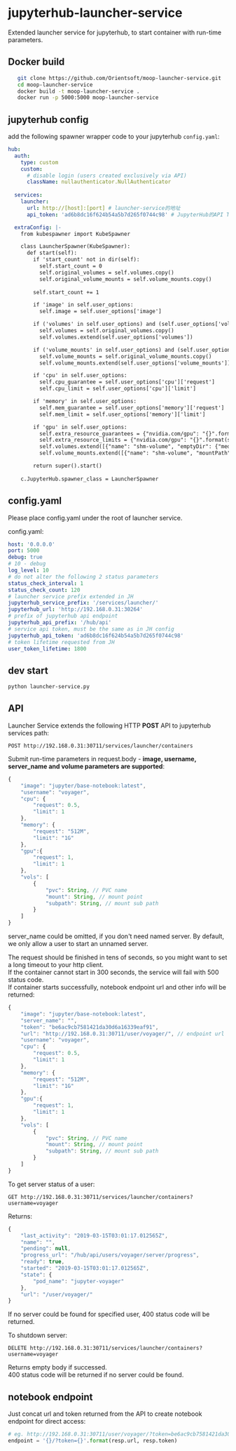 
# jupyterhub-launcher-service

Extended launcher service for jupyterhub, to start container with run-time parameters.  

## Docker build
```sh
   git clone https://github.com/Orientsoft/moop-launcher-service.git
   cd moop-launcher-service
   docker build -t moop-launcher-service .
   docker run -p 5000:5000 moop-launcher-service
```

## jupyterhub config

add the following spawner wrapper code to your jupyterhub ```config.yaml```:  

```yaml
hub:
  auth:
    type: custom
    custom:
      # disable login (users created exclusively via API)
      className: nullauthenticator.NullAuthenticator
        
  services:
    launcher:
      url: http://[host]:[port] # launcher-service的地址
      api_token: 'ad6b8dc16f624b54a5b7d265f0744c98' # JupyterHub的API Token，要与launcher-service环境变量的配置对应

  extraConfig: |-
    from kubespawner import KubeSpawner

    class LauncherSpawner(KubeSpawner):
      def start(self):
        if 'start_count' not in dir(self):
          self.start_count = 0
          self.original_volumes = self.volumes.copy()
          self.original_volume_mounts = self.volume_mounts.copy()
        
        self.start_count += 1

        if 'image' in self.user_options:
          self.image = self.user_options['image']

        if ('volumes' in self.user_options) and (self.user_options['volumes'] is not None):
          self.volumes = self.original_volumes.copy()
          self.volumes.extend(self.user_options['volumes'])

        if ('volume_mounts' in self.user_options) and (self.user_options['volume_mounts'] is not None):
          self.volume_mounts = self.original_volume_mounts.copy()
          self.volume_mounts.extend(self.user_options['volume_mounts'])

        if 'cpu' in self.user_options:
          self.cpu_guarantee = self.user_options['cpu']['request']
          self.cpu_limit = self.user_options['cpu']['limit']

        if 'memory' in self.user_options:
          self.mem_guarantee = self.user_options['memory']['request']
          self.mem_limit = self.user_options['memory']['limit']

        if 'gpu' in self.user_options:
          self.extra_resource_guarantees = {"nvidia.com/gpu": "{}".format(self.user_options['gpu']['request'])}
          self.extra_resource_limits = {"nvidia.com/gpu": "{}".format(self.user_options['gpu']['limit'])}
          self.volumes.extend([{"name": "shm-volume", "emptyDir": {"medium": "Memory"}}])
          self.volume_mounts.extend([{"name": "shm-volume", "mountPath": "/dev/shm"}])

        return super().start()
    
    c.JupyterHub.spawner_class = LauncherSpawner
```

## config.yaml

Please place config.yaml under the root of launcher service.  

config.yaml:  

```yaml
host: '0.0.0.0'
port: 5000
debug: true
# 10 - debug
log_level: 10
# do not alter the following 2 status parameters
status_check_interval: 1
status_check_count: 120
# launcher service prefix extended in JH
jupyterhub_service_prefix: '/services/launcher/'
jupyterhub_url: 'http://192.168.0.31:30264'
# prefix of jupyterhub api endpoint
jupyterhub_api_prefix: '/hub/api'
# service api token, must be the same as in JH config
jupyterhub_api_token: 'ad6b8dc16f624b54a5b7d265f0744c98'
# token lifetime requested from JH
user_token_lifetime: 1800
```

## dev start

```sh
python launcher-service.py
```

## API

Launcher Service extends the following HTTP **POST** API to jupyterhub services path:  

```
POST http://192.168.0.31:30711/services/launcher/containers
```

Submit run-time parameters in request.body - **image, username, server_name and volume parameters are supported**:  

```js
{
    "image": "jupyter/base-notebook:latest",
    "username": "voyager",
    "cpu": {
        "request": 0.5,
        "limit": 1
    },
    "memory": {
        "request": "512M",
        "limit": "1G"
    },
    "gpu":{
        "request": 1,
        "limit": 1
    },
    "vols": [
        {
            "pvc": String, // PVC name
            "mount": String, // mount point
            "subpath": String, // mount sub path
        }
    ]
}
```

server_name could be omitted, if you don't need named server. By default, we only allow a user to start an unnamed server.  
  
The request should be finished in tens of seconds, so you might want to set a long timeout to your http client.  
If the container cannot start in 300 seconds, the service will fail with 500 status code.  
If container starts successfully, notebook endpoint url and other info will be returned:  

```js
{
    "image": "jupyter/base-notebook:latest",
    "server_name": "",
    "token": "be6ac9cb7581421da30d6a16339eaf91",
    "url": "http://192.168.0.31:30711/user/voyager/", // endpoint url
    "username": "voyager",
    "cpu": {
        "request": 0.5,
        "limit": 1
    },
    "memory": {
        "request": "512M",
        "limit": "1G"
    },
    "gpu":{
        "request": 1,
        "limit": 1
    },
    "vols": [
        {
            "pvc": String, // PVC name
            "mount": String, // mount point
            "subpath": String, // mount sub path
        }
    ]
}
```

To get server status of a user:  

```
GET http://192.168.0.31:30711/services/launcher/containers?username=voyager
```

Returns:  

```js
{
    "last_activity": "2019-03-15T03:01:17.012565Z",
    "name": "",
    "pending": null,
    "progress_url": "/hub/api/users/voyager/server/progress",
    "ready": true,
    "started": "2019-03-15T03:01:17.012565Z",
    "state": {
        "pod_name": "jupyter-voyager"
    },
    "url": "/user/voyager/"
}
```

If no server could be found for specified user, 400 status code will be returned.  

To shutdown server:  

```
DELETE http://192.168.0.31:30711/services/launcher/containers?username=voyager
```

Returns empty body if successed.  
400 status code will be returned if no server could be found.

## notebook endpoint

Just concat url and token returned from the API to create notebook endpoint for direct access:  

```py
# eg. http://192.168.0.31:30711/user/voyager/?token=be6ac9cb7581421da30d6a16339eaf91
endpoint = '{}/?token={}'.format(resp.url, resp.token)
```
